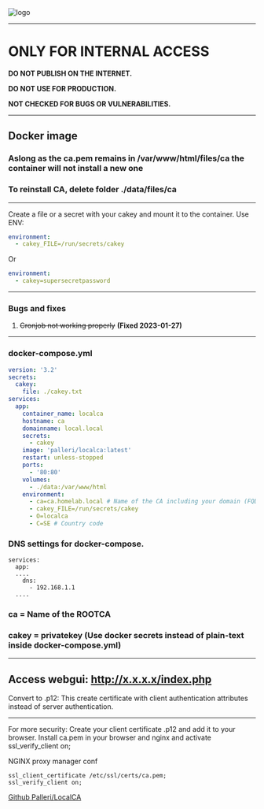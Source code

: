 
<img alt="logo" src="https://i.imgur.com/JwNEO4r.png">

-----------------------------------------------------------------------
# ONLY FOR INTERNAL ACCESS
<b>DO NOT PUBLISH ON THE INTERNET.</b>

<b>DO NOT USE FOR PRODUCTION.</b>

<b>NOT CHECKED FOR BUGS OR VULNERABILITIES.</b>


-----------------------------------------------------------------------
## Docker image


### Aslong as the ca.pem remains in /var/www/html/files/ca the container will not install a new one
### To reinstall CA, delete folder ./data/files/ca

-----------------------------------------------------------------------

Create a file or a secret with your cakey and mount it to the container.
Use ENV:
```yml
environment:
  - cakey_FILE=/run/secrets/cakey
```
Or
```yml
environment:
  - cakey=supersecretpassword
```

-----------------------------------------------------------------------
### Bugs and fixes

1. <s>Cronjob not working properly</s> <b>(Fixed 2023-01-27)</b>
-----------------------------------------------------------------------

### docker-compose.yml
```yml
version: '3.2'
secrets:
  cakey:
    file: ./cakey.txt
services:
  app:
    container_name: localca
    hostname: ca
    domainname: local.local
    secrets:
      - cakey
    image: 'palleri/localca:latest'
    restart: unless-stopped
    ports:
      - '80:80'
    volumes:
      - ./data:/var/www/html
    environment:
      - ca=ca.homelab.local # Name of the CA including your domain (FQDN)
      - cakey_FILE=/run/secrets/cakey
      - O=localca
      - C=SE # Country code
```

### DNS settings for docker-compose.
```
services:
  app:
  ....
    dns:
      - 192.168.1.1
  ....
```

### ca = Name of the ROOTCA
### cakey = privatekey (Use docker secrets instead of plain-text inside docker-compose.yml)

---------------------
Access webgui: http://x.x.x.x/index.php
---------------------

Convert to .p12:
This create certificate with client authentication attributes instead of server authentication.

---------------------

For more security:
Create your client certificate .p12 and add it to your browser.
Install ca.pem in your browser and nginx and activate ssl_verify_client on; 

NGINX proxy manager conf
```
ssl_client_certificate /etc/ssl/certs/ca.pem;
ssl_verify_client on;

```


<a href="https://github.com/Palleri/localca-buildv2">Github Palleri/LocalCA</a>



